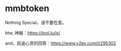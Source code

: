 # mmbtoken

Nothing Special，请不要在意。


btw, 神器：https://tool.lu/js/

and，启迪心灵的回答：https://www.v2ex.com/t/295302
